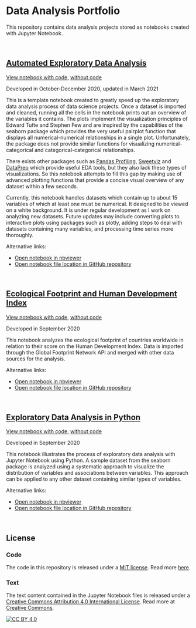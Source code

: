 # Data Analysis Portfolio
This repository contains data analysis projects stored as notebooks created with Jupyter Notebook.

<br>

## [Automated Exploratory Data Analysis][html_auto_EDA_code]
[View notebook with code][html_auto_EDA_code], [without code][html_auto_EDA_nocode]

Developed in October-December 2020, updated in March 2021

This is a template notebook created to greatly speed up the exploratory data analysis process of
data science projects. Once a dataset is imported and cleaned, running all the cells in the notebook
prints out an overview of the variables it contains. The plots implement the visualization
principles of Edward Tufte and Stephen Few and are inspired by the capabilities of the seaborn
package which provides the very useful pairplot function that displays all numerical-numerical relationships
in a single plot. Unfortunately, the package does not provide similar functions for visualizing numerical-categorical and
categorical-categorical relationships.

There exists other packages such as [Pandas Profiling][link_pprof],
[Sweetviz][link_sv] and [DataPrep][link_dp] which provide useful EDA tools, but they also lack these
types of visualizations. So this notebook attempts to fill this gap by making use of advanced plotting
functions that provide a concise visual overview of any dataset within a few seconds.

Currently, this notebook handles datasets which contain up to about 15 variables of which at least one
must be numerical. It designed to be viewed on a white background. It is under regular development
as I work on analyzing new datasets. Future updates may include converting plots to interactive plots using
packages such as plotly, adding steps to deal with datasets containing many variables, and processing time
series more thoroughly.

Alternative links:
- [Open notebook in nbviewer][nbviewer_auto_EDA]
- [Open notebook file location in GitHub repository][GitHub_auto_EDA]

[html_auto_EDA_code]: https://patrickwfitzgerald.github.io/portfolio/automated-EDA/automated_EDA_code.html
[html_auto_EDA_nocode]: https://patrickwfitzgerald.github.io/portfolio/automated-EDA/automated_EDA_nocode.html
[nbviewer_auto_EDA]: https://nbviewer.jupyter.org/github/patrickwfitzgerald/portfolio/blob/main/automated-EDA/automated_EDA.ipynb
[GitHub_auto_EDA]: https://github.com/patrickwfitzgerald/portfolio/blob/main/automated-EDA/automated_EDA.ipynb

[link_pprof]: https://pandas-profiling.github.io/pandas-profiling/docs/master/rtd/
[link_sv]: https://github.com/fbdesignpro/sweetviz
[link_dp]: https://sfu-db.github.io/dataprep/index.html

<br>

## [Ecological Footprint and Human Development Index][html_EF_code]
[View notebook with code][html_EF_code], [without code][html_EF_nocode]

Developed in September 2020

This notebook analyzes the ecological footprint of countries worldwide in relation to their score on
the Human Development Index. Data is imported through the Global Footprint Network API and merged
with other data sources for the analysis.

Alternative links:
- [Open notebook in nbviewer][nbviewer_EF]
- [Open notebook file location in GitHub repository][GitHub_EF]

[html_EF_code]: https://patrickwfitzgerald.github.io/portfolio/ecological-footprint-countries/ecological_footprint_code.html
[html_EF_nocode]: https://patrickwfitzgerald.github.io/portfolio/ecological-footprint-countries/ecological_footprint_nocode.html
[nbviewer_EF]: https://nbviewer.jupyter.org/github/patrickwfitzgerald/portfolio/blob/9a2b0eef31343ef17c012e8743d0dd14ff542906/ecological-footprint-countries/ecological_footprint.ipynb
[GitHub_EF]: https://github.com/patrickwfitzgerald/portfolio/blob/main/ecological-footprint-countries/ecological_footprint.ipynb

<br>

## [Exploratory Data Analysis in Python][html_EDA_tips_code]
[View notebook with code][html_EDA_tips_code], [without code][html_EDA_tips_nocode]

Developed in September 2020

This notebook illustrates the process of exploratory data analysis with Jupyter Notebook using Python.
A sample dataset from the seaborn package is analyzed using a systematic approach to visualize the
distribution of variables and associations between variables. This approach can be applied to any
other dataset containing similar types of variables.

Alternative links:
- [Open notebook in nbviewer][nbviewer_EDA_tips]
- [Open notebook file location in GitHub repository][GitHub_EDA_tips]

[html_EDA_tips_code]: https://patrickwfitzgerald.github.io/portfolio/exploratory-data-analysis-python/exploratory_data_analysis_in_python_code.html
[html_EDA_tips_nocode]: https://patrickwfitzgerald.github.io/portfolio/exploratory-data-analysis-python/exploratory_data_analysis_in_python_nocode.html
[nbviewer_EDA_tips]: https://nbviewer.jupyter.org/github/patrickwfitzgerald/portfolio/blob/main/exploratory-data-analysis-python/exploratory_data_analysis_in_python.ipynb
[GitHub_EDA_tips]: https://github.com/patrickwfitzgerald/portfolio/blob/main/exploratory-data-analysis-python/exploratory_data_analysis_in_python.ipynb

<br>
 
## License

### Code
The code in this repository is released under a [MIT license](LICENSE-CODE). Read more [here](https://choosealicense.com/licenses/mit/).

### Text
The text content contained in the Jupyter Notebook files is released under a [Creative Commons Attribution 4.0 International License](LICENSE-TEXT.txt). Read more at [Creative Commons][cc-by].

[![CC BY 4.0][cc-by-image]][cc-by]

[cc-by]: http://creativecommons.org/licenses/by/4.0/
[cc-by-image]: https://i.creativecommons.org/l/by/4.0/88x31.png

